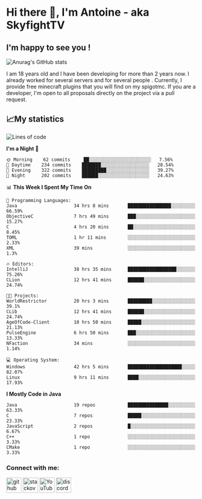 # Hi there 👋, I'm Antoine - aka SkyfightTV
## I'm happy to see you !
![Anurag's GitHub stats](https://github-readme-stats.vercel.app/api?username=SKyfightTV&show_icons=true&theme=dark&count_private=true&)

I am 18 years old and I have been developing for more than 2 years now. I already worked for several servers and for several people . Currently, I provide free minecraft plugins that you will find on my spigotmc.
If you are a developer, I'm open to all proposals directly on the project via a pull request.

## 📈My statistics
<!--START_SECTION:waka-->
![Lines of code](https://img.shields.io/badge/From%20Hello%20World%20I%27ve%20Written-810%20Thousand%20lines%20of%20code-blue)

**I'm a Night 🦉** 

```text
🌞 Morning    62 commits     ██░░░░░░░░░░░░░░░░░░░░░░░   7.56% 
🌆 Daytime    234 commits    ███████░░░░░░░░░░░░░░░░░░   28.54% 
🌃 Evening    322 commits    █████████░░░░░░░░░░░░░░░░   39.27% 
🌙 Night      202 commits    ██████░░░░░░░░░░░░░░░░░░░   24.63%

```


📊 **This Week I Spent My Time On** 

```text
💬 Programming Languages: 
Java                     34 hrs 8 mins       ████████████████░░░░░░░░░   66.59% 
ObjectiveC               7 hrs 49 mins       ███░░░░░░░░░░░░░░░░░░░░░░   15.27% 
C                        4 hrs 20 mins       ██░░░░░░░░░░░░░░░░░░░░░░░   8.45% 
TOML                     1 hr 11 mins        ░░░░░░░░░░░░░░░░░░░░░░░░░   2.33% 
XML                      39 mins             ░░░░░░░░░░░░░░░░░░░░░░░░░   1.3%

🔥 Editors: 
IntelliJ                 38 hrs 35 mins      ██████████████████░░░░░░░   75.26% 
CLion                    12 hrs 41 mins      ██████░░░░░░░░░░░░░░░░░░░   24.74%

🐱‍💻 Projects: 
WorldRestrictor          20 hrs 3 mins       █████████░░░░░░░░░░░░░░░░   39.1% 
CLib                     12 hrs 41 mins      ██████░░░░░░░░░░░░░░░░░░░   24.74% 
AgeOfCode-Client         10 hrs 50 mins      █████░░░░░░░░░░░░░░░░░░░░   21.13% 
PulseEngine              6 hrs 50 mins       ███░░░░░░░░░░░░░░░░░░░░░░   13.33% 
NFaction                 34 mins             ░░░░░░░░░░░░░░░░░░░░░░░░░   1.14%

💻 Operating System: 
Windows                  42 hrs 5 mins       ████████████████████░░░░░   82.07% 
Linux                    9 hrs 11 mins       ████░░░░░░░░░░░░░░░░░░░░░   17.93%

```

**I Mostly Code in Java** 

```text
Java                     19 repos            ███████████████░░░░░░░░░░   63.33% 
C                        7 repos             █████░░░░░░░░░░░░░░░░░░░░   23.33% 
JavaScript               2 repos             █░░░░░░░░░░░░░░░░░░░░░░░░   6.67% 
C++                      1 repo              ░░░░░░░░░░░░░░░░░░░░░░░░░   3.33% 
CMake                    1 repo              ░░░░░░░░░░░░░░░░░░░░░░░░░   3.33%

```



<!--END_SECTION:waka-->

### Connect with me:

[<img src='https://cdn.jsdelivr.net/npm/simple-icons@3.0.1/icons/github.svg' alt='github' height='40'>](https://github.com/SKyfightTV)  [<img src='https://cdn.jsdelivr.net/npm/simple-icons@3.0.1/icons/stackoverflow.svg' alt='stackoverflow' height='40'>](https://stackoverflow.com/users/16952856)  [<img src='https://cdn.jsdelivr.net/npm/simple-icons@3.0.1/icons/youtube.svg' alt='YouTube' height='40'>](https://www.youtube.com/channel/UCjzzQNjlBr-AZ5j1A8lMMKw)  [<img src='https://cdn.jsdelivr.net/npm/simple-icons@3.0.1/icons/discord.svg' alt='discord' height='40'>](https://discord.gg/u8yzVac)  
